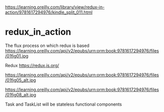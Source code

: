 https://learning.oreilly.com/library/view/redux-in-action/9781617294976/kindle_split_011.html

# redux_in_action

The flux process on which redux is based
https://learning.oreilly.com/api/v2/epubs/urn:orm:book:9781617294976/files/01fig01.jpg


Redux
https://redux.js.org/


https://learning.oreilly.com/api/v2/epubs/urn:orm:book:9781617294976/files/01fig05_alt.jpg


https://learning.oreilly.com/api/v2/epubs/urn:orm:book:9781617294976/files/01fig08_alt.jpg

Task and TaskList will be stateless functional components